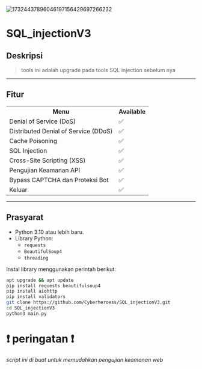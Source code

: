 ![17324437896046197156429697266232](https://github.com/user-attachments/assets/87c4917e-5315-4953-9447-40ebd24a1a32)

# SQL_injectionV3

## Deskripsi
> tools ini adalah upgrade pada tools SQL injection sebelum nya
---

## Fitur
<table>
  <tr>
    <th>Menu</th>
    <th>Available</th>
  </tr>
  <tr>
    <td>Denial of Service (DoS)</td>
    <td>✅</td>
  </tr>
  <tr>
    <td>Distributed Denial of Service (DDoS)</td>
    <td>✅</td>
  </tr>
  <tr>
    <td>Cache Poisoning</td>
    <td>✅</td>
  </tr>
  <tr>
    <td>SQL Injection</td>
    <td>✅</td>
  </tr>
  <tr>
    <td>Cross-Site Scripting (XSS)</td>
    <td>✅</td>
  </tr>
  <tr>
    <td>Pengujian Keamanan API</td>
    <td>✅</td>
  </tr>
  <tr>
    <td>Bypass CAPTCHA dan Proteksi Bot</td>
    <td>✅</td>
  </tr>
  <tr>
    <td>Keluar</td>
    <td>✅</td>
  </tr>
</table>

---

## Prasyarat
- Python 3.10 atau lebih baru.
- Library Python:
  - `requests`
  - `BeautifulSoup4`
  - `threading`

Instal library menggunakan perintah berikut:
```bash
apt upgrade && apt update 
pip install requests beautifulsoup4
pip install aiohttp
pip install validators
git clone https://github.com/Cyberheroess/SQL_injectionV3.git
cd SQL_injectionV3
python3 main.py
```

# ❗ peringatan ❗
*script ini di buat untuk memudahkan pengujian keamanan web*

